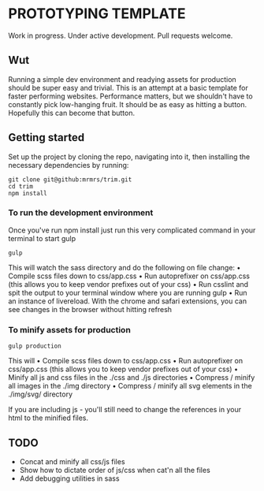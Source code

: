 # PROTOTYPING TEMPLATE

Work in progress. Under active development. Pull requests welcome.

## Wut

Running a simple dev environment and readying assets for production should
be super easy and trivial. This is an attempt at a basic template for
faster performing websites. Performance matters, but we shouldn't have
to constantly pick low-hanging fruit. It should be as easy as hitting a button.
Hopefully this can become that button.

## Getting started

Set up the project by cloning the repo, navigating into it, then installing the necessary dependencies by running:

    git clone git@github:mrmrs/trim.git
    cd trim
    npm install

### To run the development environment

Once you've run npm install just run this very complicated command in your terminal to start gulp

    gulp

This will watch the sass directory and do the following on file change:
  • Compile scss files down to css/app.css
  • Run autoprefixer on css/app.css (this allows you to keep vendor prefixes out of your css)
  • Run csslint and spit the output to your terminal window where you are running gulp
  • Run an instance of livereload. With the chrome and safari extensions, you can see
    changes in the browser without hitting refresh


### To minify assets for production

    gulp production

This will
  • Compile scss files down to css/app.css
  • Run autoprefixer on css/app.css (this allows you to keep vendor prefixes out of your css)
  • Minify all js and css files in the ./css and ./js directories
  • Compress / minify all images in the ./img directory
  • Compress / minify all svg elements in the ./img/svg/ directory

If you are including js - you'll still need to change the references in your html to
the minified files.

## TODO

- Concat and minify all css/js files
- Show how to dictate order of js/css when cat'n all the files
- Add debugging utilities in sass


